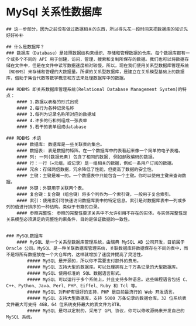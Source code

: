 # MySql 关系性数据库
    ## 这一步部分，因为之前没有做过数据相关的东西，所以得先花一段时间来把数据库的知识先好好补补

    ## 什么是数据库？
    ### 数据库（Database）是按照数据结构来组织、存储和管理数据的仓库。每个数据库都有一个或多个不同的 API 用于创建，访问，管理，搜索和复制所保存的数据。我们也可以将数据存储在文件中，但是在文件中读写数据速度相对较慢。所以，现在我们使用关系型数据库管理系统（RDBMS）来存储和管理的大数据量。所谓的关系型数据库，是建立在关系模型基础上的数据库，借助于集合代数等数学概念和方法来处理数据库中的数据。

    ### RDBMS 即关系数据库管理系统(Relational Database Management System)的特点：
        #### 1.数据以表格的形式出现
        #### 2.每行为各种记录名称
        #### 3.每列为记录名称所对应的数据域
        #### 4.许多的行和列组成一张表单
        #### 5.若干的表单组成database

    ### RDBMS 术语
        #### 数据库: 数据库是一些关联表的集合。
        #### 数据表: 表是数据的矩阵。在一个数据库中的表看起来像一个简单的电子表格。
        #### 列: 一列(数据元素) 包含了相同的数据, 例如邮政编码的数据。
        #### 行：一行（=元组，或记录）是一组相关的数据，例如一条用户订阅的数据。
        #### 冗余：存储两倍数据，冗余降低了性能，但提高了数据的安全性。
        #### 主键：主键是唯一的。一个数据表中只能包含一个主键。你可以使用主键来查询数据。
        #### 外键：外键用于关联两个表。
        #### 复合键：复合键（组合键）将多个列作为一个索引键，一般用于复合索引。
        #### 索引：使用索引可快速访问数据库表中的特定信息。索引是对数据库表中一列或多列的值进行排序的一种结构。类似于书籍的目录。
        #### 参照完整性: 参照的完整性要求关系中不允许引用不存在的实体。与实体完整性是关系模型必须满足的完整性约束条件，目的是保证数据的一致性。


    ### MySQL数据库
        #### MySQL 是一个关系型数据库管理系统，由瑞典 MySQL AB 公司开发，目前属于 Oracle 公司。MySQL 是一种关联数据库管理系统，关联数据库将数据保存在不同的表中，而不是将所有数据放在一个大仓库内，这样就增加了速度并提高了灵活性。
            ##### MySQL 是开源的，所以你不需要支付额外的费用。
            ##### MySQL 支持大型的数据库。可以处理拥有上千万条记录的大型数据库。
            ##### MySQL 使用标准的 SQL 数据语言形式。
            ##### MySQL 可以运行于多个系统上，并且支持多种语言。这些编程语言包括 C、C++、Python、Java、Perl、PHP、Eiffel、Ruby 和 Tcl 等。
            ##### MySQL 对PHP有很好的支持，PHP 是目前最流行的 Web 开发语言。
            ##### MySQL 支持大型数据库，支持 5000 万条记录的数据仓库，32 位系统表文件最大可支持 4GB，64 位系统支持最大的表文件为8TB。
            ##### MySQL 是可以定制的，采用了 GPL 协议，你可以修改源码来开发自己的 MySQL 系统。